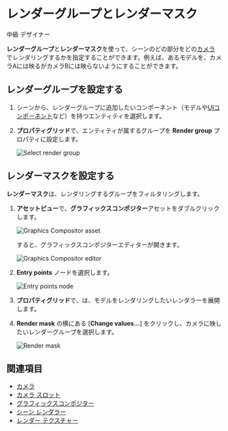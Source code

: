 # レンダーグループとレンダーマスク
<!--
# Render groups and masks
-->

<span class="label label-doc-level">中級</span>
<span class="label label-doc-audience">デザイナー</span>
<!--
<span class="label label-doc-level">Intermediate</span>
<span class="label label-doc-audience">Designer</span>
-->

**レンダーグループ**と**レンダーマスク**を使って、シーンのどの部分をどの[カメラ](../cameras/index.md) でレンダリングするかを指定することができます。例えば、あるモデルを、カメラAには映るがカメラBには映らないようにすることができます。
<!--
With **render groups** and **render masks**, you can choose which parts of your scene are rendered by different [cameras](../cameras/index.md). For example, you can have a model be visible to Camera A but invisible to Camera B.
-->

## レンダーグループを設定する
<!--
## Set a render group
-->

1. シーンから、レンダーグループに追加したいコンポーネント（モデルや[UIコンポーネント](../../ui/add-a-ui-to-a-scene.md)など）を持つエンティティを選択します。

2. **プロパティグリッド**で、エンティティが属するグループを **Render group** プロパティに設定します。

    ![Select render group](media/select-render-group.png)

<!--
1. In the scene, select the entity with the component (such as a model or [UI component](../../ui/add-a-ui-to-a-scene.md)) you want to add to a render group.

2. In the **Property Grid**, next to **Render group**, select the group you want the entity to belong to.

    ![Select render group](media/select-render-group.png)
-->

## レンダーマスクを設定する
<!--
## Set a render mask
-->

**レンダーマスク**は、レンダリングするグループをフィルタリングします。
<!--
The **render mask** filters which groups are rendered.
-->

1. **アセットビュー**で、**グラフィックスコンポジター**アセットをダブルクリックします。

    ![Graphics Compositor asset](media/graphics-compositor-asset.png)

    すると、グラフィックスコンポジターエディターが開きます。

    ![Graphics Compositor editor](media/graphics-compositor-editor.png)

2. **Entry points** ノードを選択します。

    ![Entry points node](media/entry-points-node.png)

3. **プロパティグリッド**で、は、モデルをレンダリングしたいレンダラーを展開します。

4. **Render mask** の横にある [**Change values...**] をクリックし、カメラに映したいレンダーグループを選択します。

    ![Render mask](media/change-render-mask.png)

<!--
1. In the **Asset View** (in the bottom pane by default), double-click the **Graphics Compositor** asset.

    ![Graphics Compositor asset](media/graphics-compositor-asset.png)

    The Graphics Compositor Editor opens.

    ![Graphics Compositor editor](media/graphics-compositor-editor.png)

2. Select the **Entry points** node.

    ![Entry points node](media/entry-points-node.png)

3. In the **Property Grid**, expand the renderer you want to render the model.

4. Next to **Render mask**, click **Change values** and select the render groups you want the camera to render.

    ![Render mask](media/change-render-mask.png)
-->

## 関連項目
<!--
## See also
-->

* [カメラ](../cameras/index.md)
* [カメラ スロット](../cameras/camera-slots.md)
* [グラフィックスコンポジター](index.md)
* [シーン レンダラー](scene-renderers.md)
* [レンダー テクスチャー](render-textures.md)

<!--
* [Cameras](../cameras/index.md)
* [Camera slots](../cameras/camera-slots.md)
* [Graphics compositor](index.md)
* [Scene renderers](scene-renderers.md)
* [Render textures](render-textures.md)
-->
